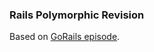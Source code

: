### Rails Polymorphic Revision

Based on [GoRails episode](https://gorails.com/episodes/comments-with-polymorphic-associations).
